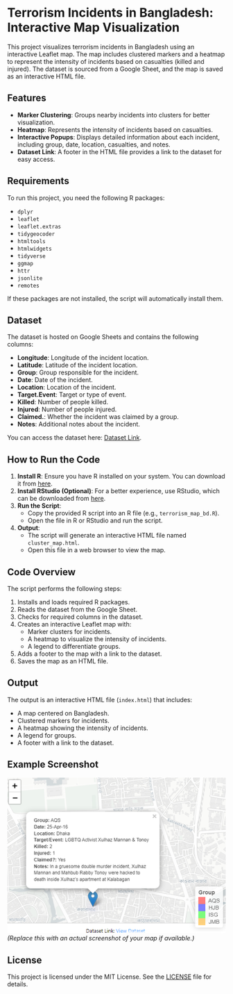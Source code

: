 
# Terrorism Incidents in Bangladesh: Interactive Map Visualization

This project visualizes terrorism incidents in Bangladesh using an interactive Leaflet map. The map includes clustered markers and a heatmap to represent the intensity of incidents based on casualties (killed and injured). The dataset is sourced from a Google Sheet, and the map is saved as an interactive HTML file.

## Features
- **Marker Clustering**: Groups nearby incidents into clusters for better visualization.
- **Heatmap**: Represents the intensity of incidents based on casualties.
- **Interactive Popups**: Displays detailed information about each incident, including group, date, location, casualties, and notes.
- **Dataset Link**: A footer in the HTML file provides a link to the dataset for easy access.

## Requirements
To run this project, you need the following R packages:
- `dplyr`
- `leaflet`
- `leaflet.extras`
- `tidygeocoder`
- `htmltools`
- `htmlwidgets`
- `tidyverse`
- `ggmap`
- `httr`
- `jsonlite`
- `remotes`

If these packages are not installed, the script will automatically install them.

## Dataset
The dataset is hosted on Google Sheets and contains the following columns:
- **Longitude**: Longitude of the incident location.
- **Latitude**: Latitude of the incident location.
- **Group**: Group responsible for the incident.
- **Date**: Date of the incident.
- **Location**: Location of the incident.
- **Target.Event**: Target or type of event.
- **Killed**: Number of people killed.
- **Injured**: Number of people injured.
- **Claimed.**: Whether the incident was claimed by a group.
- **Notes**: Additional notes about the incident.

You can access the dataset here: [Dataset Link](https://docs.google.com/spreadsheets/d/e/2PACX-1vROsLYRpCh6rUAQFbNcXtTHKpeFFPyWzlQmniXa1DL7BVKeeHkl8-Ml-924kHzpRiUV__q0lD8C10FZ/pubhtml).

## How to Run the Code
1. **Install R**: Ensure you have R installed on your system. You can download it from [here](https://cran.r-project.org/).
2. **Install RStudio (Optional)**: For a better experience, use RStudio, which can be downloaded from [here](https://www.rstudio.com/products/rstudio/download/).
3. **Run the Script**:
   - Copy the provided R script into an R file (e.g., `terrorism_map_bd.R`).
   - Open the file in R or RStudio and run the script.
4. **Output**:
   - The script will generate an interactive HTML file named `cluster_map.html`.
   - Open this file in a web browser to view the map.

## Code Overview
The script performs the following steps:
1. Installs and loads required R packages.
2. Reads the dataset from the Google Sheet.
3. Checks for required columns in the dataset.
4. Creates an interactive Leaflet map with:
   - Marker clusters for incidents.
   - A heatmap to visualize the intensity of incidents.
   - A legend to differentiate groups.
5. Adds a footer to the map with a link to the dataset.
6. Saves the map as an HTML file.

## Output
The output is an interactive HTML file (`index.html`) that includes:
- A map centered on Bangladesh.
- Clustered markers for incidents.
- A heatmap showing the intensity of incidents.
- A legend for groups.
- A footer with a link to the dataset.

## Example Screenshot
![Example Map](example_map.png) *(Replace this with an actual screenshot of your map if available.)*

## License
This project is licensed under the MIT License. See the [LICENSE](LICENSE) file for details.


